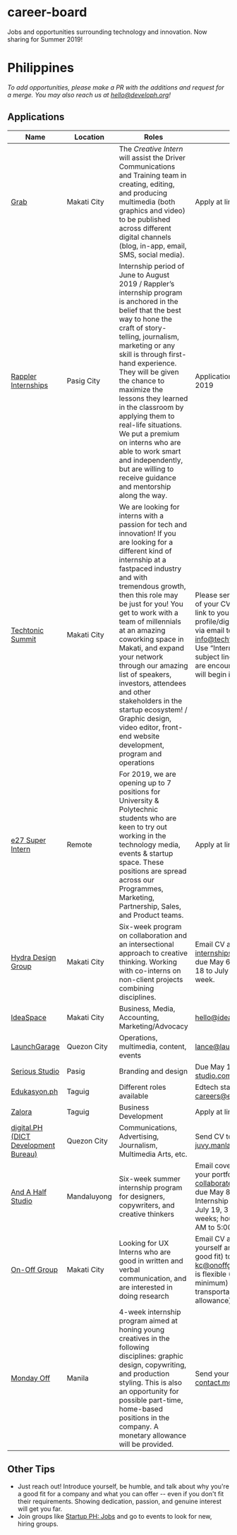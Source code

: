 # career-board
Jobs and opportunities surrounding technology and innovation. Now sharing for Summer 2019!

# Philippines

_To add opportunities, please make a PR with the additions and request for a merge. You may also reach us at hello@developh.org!_

## Applications
| Name | Location | Roles | Notes  |
|---|---|---|---|
| [Grab](https://www.kalibrr.id/c/grabcar-grabtaxi-philippines/jobs/104623/creatives-intern)  | Makati City | The *Creative Intern* will assist the Driver Communications and Training team in creating, editing, and producing multimedia (both graphics and video) to be published across different digital channels (blog, in-app, email, SMS, social media). | Apply at link, through Kalibrr |
| [Rappler Internships](https://www.rappler.com/move-ph/263-rappler-internship-program-careers)  | Pasig City | Internship period of June to August 2019 / Rappler’s internship program is anchored in the belief that the best way to hone the craft of story-telling, journalism, marketing or any skill is through first-hand experience. They will be given the chance to maximize the lessons they learned in the classroom by applying them to real-life situations. We put a premium on interns who are able to work smart and independently, but are willing to receive guidance and mentorship along the way. | Applications open May 1-24, 2019 |
| [Techtonic Summit](https://www.facebook.com/TechtonicSummit/photos/a.1795250577415762/2302491733358308/?type=3&theater&_rdc=1&_rdr)  | Makati City | We are looking for interns with a passion for tech and innovation! If you are looking for a different kind of internship at a fastpaced industry and with tremendous growth, then this role may be just for you! You get to work with a team of millennials at an amazing coworking space in Makati, and expand your network through our amazing list of speakers, investors, attendees and other stakeholders in the startup ecosystem! / Graphic design, video editor, front-end website development, program and operations | Please send a PDF attachment of your CV/portfolio as well as a link to your LinkedIn profile/digital portfolio (if any) via email to info@techtonicsummit.com / Use “Internships - <Last Name>” for your subject line. Early applications are encouraged as interviews will begin immediately. |
| [e27 Super Intern](https://e27.co/job/e27/e27-super-intern-class-of-2019)  | Remote | For 2019, we are opening up to 7 positions for University & Polytechnic students who are keen to try out working in the technology media, events & startup space. These positions are spread across our Programmes, Marketing, Partnership, Sales, and Product teams. | Apply at link, on e27 website|
| [Hydra Design Group](https://www.facebook.com/hydradesigngroup/posts/2077851525848868)  | Makati City | Six-week program on collaboration and an intersectional approach to creative thinking. Working with co-interns on non-client projects combining disciplines. | Email CV and portfolio to internships@heyhydra.com, due May 6. Internship on June 18 to July 26, four days a week.|
| [IdeaSpace](http://www.ideaspacefoundation.org/internships-at-ideaspace-foundation-inc.html)  | Makati City | Business, Media, Accounting, Marketing/Advocacy | hello@ideaspacefoundation.org |
| [LaunchGarage](https://jobs.lever.co/affirm/ceb9ceef-cf1a-406d-b635-ba22470df7d6)  | Quezon City | Operations, multimedia, content, events | lance@launchgarage.com | 
| [Serious Studio](https://www.facebook.com/seriousstudio/photos/a.633072900080528/2087068611347609/?type=3&theater)  | Pasig | Branding and design | Due May 19, fun@serious-studio.com |
| [Edukasyon.ph](https://edukasyon.ph)  | Taguig | Different roles available | Edtech startup, careers@edukasyon.ph |
| [Zalora](https://jobs.zalora.com/apply/WoxdO4y7RW/Business-Development-Intern?utm_campaign=google_jobs_apply&utm_source=google_jobs_apply&utm_medium=organic)  | Taguig | Business Development | Apply at link |
| [digital.PH (DICT Development Bureau) ](https://www.facebook.com/DICTdigitalph/photos/a.1475711512688787/2298086347117962/?type=3&theater)  | Quezon City | Communications, Advertising, Journalism, Multimedia Arts, etc. | Send CV to juvy.manlapaz@dict.gov.ph |
| [And A Half Studio](https://www.facebook.com/andahalfph/posts/1214462498718048?__tn__=-R) | Mandaluyong | Six-week summer internship program for designers, copywriters, and creative thinkers | Email cover letter, CV, and/or your portfolio to collaborate@and-a-half.ph, due May 8, 11:59 AM. Internship is from June 10 to July 19, 3 times a week for six weeks; hours are from 11:00 AM to 5:00 PM. |
| [On-Off Group](https://www.facebook.com/OnOffGroup/photos/a.655100901191413/2504573629577455/?type=3&theater) | Makati City | Looking for UX Interns who are good in written and verbal communication, and are interested in doing research | Email CV and video (about yourself and why you'd be a good fit) to kc@onoffgroup.com. Internship is flexible (2 months at minimum) and paid (only for transportation + meal allowance). |
| [Monday Off](https://www.instagram.com/p/BwEKzqfFy0-/?utm_source=ig_share_sheet&igshid=d8iw1gbrb6tg) | Manila | 4-week internship program aimed at honing young creatives in the following disciplines: graphic design, copywriting, and production styling. This is also an opportunity for possible part-time, home-based positions in the company. A monetary allowance will be provided.| Send your CV to contact.mondayoff@gmail.com |


## Other Tips
* Just reach out! Introduce yourself, be humble, and talk about why you're a good fit for a company and what you can offer -- even if you don't fit their requirements. Showing dedication, passion, and genuine interest will get you far. 
* Join groups like [Startup PH: Jobs](https://www.facebook.com/groups/277534272382470/) and go to events to look for new, hiring groups.
